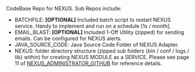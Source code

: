 CodeBase Repo for NEXUS.  Sub Repos include: 
  -  BATCHFILE: <b>[OPTIONAL]</b> Included batch script to restart NEXUS service. Handy to implement and run on a schedule [1x / month].
  -  EMAIL_BLAST: <b>[OPTIONAL]</b> Included 1-Off Utility (zipped) for sending emails.  Can be configured for NEXUS alerts. 
  -  JAVA_SOURCE_CODE: Java Source Code Folder of NEXUS Adapter.
  -  NEXUS: folder directory structure (zipped sub folders {bin / conf / logs / lib}  within) for creating NEXUS MODULE as a SERVICE. Please see page 11 of [NEXUS_ADMINISTRATOR_GITHUB](https://github.com/psZh3ePNj0/Nexus-Billing-Ticketing/blob/main/DOCUMENTATION/NEXUS_ADMINISTRATOR_GITHUB.docx) for reference details.
